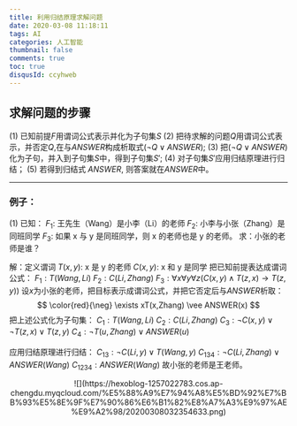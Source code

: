 ```yaml
---
title: 利用归结原理求解问题
date: 2020-03-08 11:18:11
tags: AI
categories: 人工智能
thumbnail: false
comments: true
toc: true
disqusId: ccyhweb
---
```



## 求解问题的步骤

(1) 已知前提$F$用谓词公式表示并化为子句集$S$
(2) 把待求解的问题$Q$用谓词公式表示，并否定$Q$,在与$ANSWER$构成析取式$(\neg Q \vee ANSWER)$;
(3) 把$(\neg Q \vee ANSWER)$化为子句，并入到子句集$S$中，得到子句集$S'$;
(4) 对子句集$S'$应用归结原理进行归结；
(5) 若得到归结式 $ANSWER$, 则答案就在$ANSWER$中。

<!-- more -->

---
### 例子：
(1) 已知：
$F_1$: 王先生（Wang）是小李（Li）的老师
$F_2$: 小李与小张（Zhang）是同班同学
$F_3$: 如果 x 与 y 是同班同学，则 x 的老师也是 y 的老师。
求：小张的老师是谁？

解：定义谓词
$T(x,y)$: x 是 y 的老师
$C(x,y)$: x 和 y 是同学
把已知前提表达成谓词公式：
$F_1:T(Wang,Li)$
$F_2:C(Li,Zhang)$
$F_3:\forall x\forall y\forall z(C(x,y)\wedge T(z,x)\rightarrow T(z,y))$
设$x$为小张的老师，把目标表示成谓词公式，并把它否定后与$ANSWER$析取：
$$
\color{red}{\neg} \exists xT(x,Zhang) \vee ANSWER(x)
$$
把上述公式化为子句集：
$C_1:T(Wang,Li)$
$C_2:C(Li,Zhang)$
$C_3:\neg C(x,y)\vee \neg T(z,x)\vee T(z,y)$
$C_4:\neg T(u,Zhang)\vee ANSWER(u)$

应用归结原理进行归结：
$C_{13}: \neg C(Li,y)\vee T(Wang,y)$
$C_{134}: \neg C(Li,Zhang)\vee ANSWER(Wang)$
$C_{1234}: ANSWER(Wang)$
故小张的老师是王老师。

<center>
![](https://hexoblog-1257022783.cos.ap-chengdu.myqcloud.com/%E5%88%A9%E7%94%A8%E5%BD%92%E7%BB%93%E5%8E%9F%E7%90%86%E6%B1%82%E8%A7%A3%E9%97%AE%E9%A2%98/20200308032354633.png)
</center>